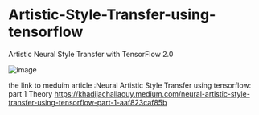 # Artistic-Style-Transfer-using-tensorflow
Artistic Neural Style Transfer with TensorFlow 2.0

![image](https://user-images.githubusercontent.com/70172995/139313479-9ab5c588-1517-447b-ba1d-048a6fdca939.png)



the link to meduim article :Neural Artistic Style Transfer using tensorflow: part 1 Theory 
https://khadijachallaouy.medium.com/neural-artistic-style-transfer-using-tensorflow-part-1-aaf823caf85b

